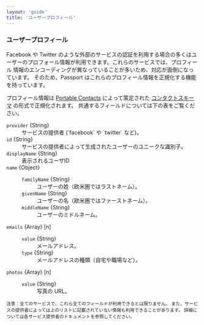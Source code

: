 ```yaml
---
layout: 'guide'
title: 'ユーザープロフィール'
---
```


### ユーザープロフィール

Facebook や Twitter のような外部のサービスの認証を利用する場合の多くはユーザーのプロフォール情報が利用できます。これらのサービスでは、プロフィール
情報のエンコーディングが異なっていることが多いため、対応が面倒になっています。
そのため、Passport はこれらのプロフィール情報を正規化する機能を持っています。

プロフィール情報は [Portable Contacts](http://portablecontacts.net/) によって策定された [コンタクトスキーマ](http://portablecontacts.net/draft-spec.html#schema) の形式で正規化されます。
共通するフィールドについては下の表をご覧ください。

<dl>
  <dt><code>provider</code> {String}<dt>
  <dd>サービスの提供者 (`facebook` や `twitter` など)。</dd>
  <dt><code>id</code> {String}<dt>
  <dd>サービスの提供者によって生成されたユーザーのユニークな識別子。</dd>
  <dt><code>displayName</code> {String}<dt>
  <dd>表示されるユーザID</dd>
  <dt><code>name</code> {Object}<dt>
  <dd>
    <dl>
      <dt><code>familyName</code> {String}<dt>
      <dd>ユーザーの姓（欧米圏ではラストネーム）。</dd>
      <dt><code>givenName</code> {String}<dt>
      <dd>ユーザーの名（欧米圏ではファーストネーム）。</dd>
      <dt><code>middleName</code> {String}<dt>
      <dd>ユーザーのミドルネーム。</dd>
    </dl>
  </dd>
  <dt><code>emails</code> {Array} [n]<dt>
  <dd>
    <dl>
      <dt><code>value</code> {String}<dt>
      <dd>メールアドレス。</dd>
      <dt><code>type</code> {String}<dt>
      <dd>メールアドレスの種類（自宅や職場など）。</dd>
    </dl>
  </dd>
  <dt><code>photos</code> {Array} [n]<dt>
  <dd>
    <dl>
      <dt><code>value</code> {String}<dt>
      <dd>写真の URL。</dd>
    </dl>
  </dd>
</dl>

<small>注意：全てのサービスで、これら全てのフィールドが利用できるとは限りません。
また、サービスの提供者によっては上のリストに記載されていない情報も利用できることがあります。
詳細については各サービス提供者のドキュメントを参照してください。</small>

